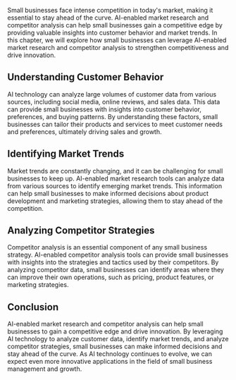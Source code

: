 
Small businesses face intense competition in today's market, making it essential to stay ahead of the curve. AI-enabled market research and competitor analysis can help small businesses gain a competitive edge by providing valuable insights into customer behavior and market trends. In this chapter, we will explore how small businesses can leverage AI-enabled market research and competitor analysis to strengthen competitiveness and drive innovation.

Understanding Customer Behavior
-------------------------------

AI technology can analyze large volumes of customer data from various sources, including social media, online reviews, and sales data. This data can provide small businesses with insights into customer behavior, preferences, and buying patterns. By understanding these factors, small businesses can tailor their products and services to meet customer needs and preferences, ultimately driving sales and growth.

Identifying Market Trends
-------------------------

Market trends are constantly changing, and it can be challenging for small businesses to keep up. AI-enabled market research tools can analyze data from various sources to identify emerging market trends. This information can help small businesses to make informed decisions about product development and marketing strategies, allowing them to stay ahead of the competition.

Analyzing Competitor Strategies
-------------------------------

Competitor analysis is an essential component of any small business strategy. AI-enabled competitor analysis tools can provide small businesses with insights into the strategies and tactics used by their competitors. By analyzing competitor data, small businesses can identify areas where they can improve their own operations, such as pricing, product features, or marketing strategies.

Conclusion
----------

AI-enabled market research and competitor analysis can help small businesses to gain a competitive edge and drive innovation. By leveraging AI technology to analyze customer data, identify market trends, and analyze competitor strategies, small businesses can make informed decisions and stay ahead of the curve. As AI technology continues to evolve, we can expect even more innovative applications in the field of small business management and growth.
